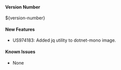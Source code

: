 #### Version Number
${version-number}

#### New Features
- US974183: Added jq utility to dotnet-mono image.

#### Known Issues
- None
